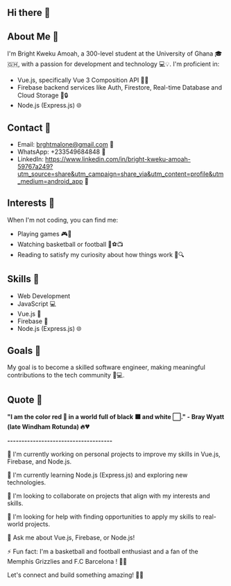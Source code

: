 ## Hi there 👋

<!--
**Bright-Kweku-Amoah/Bright-Kweku-Amoah** is a ✨ _special_ ✨ repository because its `README.md` (this file) appears on your GitHub profile.

Here are some ideas to get you started:

- 🔭 I’m currently working on ...
- 🌱 I’m currently learning ...
- 👯 I’m looking to collaborate on ...
- 🤔 I’m looking for help with ...
- 💬 Ask me about ...
- 📫 How to reach me: ...
- 😄 Pronouns: ...
- ⚡ Fun fact: ...
-->
## About Me 🤔

I'm Bright Kweku Amoah, a 300-level student at the University of Ghana 🎓🇬🇭, with a passion for development and technology 💻💡. I'm proficient in:

- Vue.js, specifically Vue 3 Composition API 🌟🎉
- Firebase backend services like Auth, Firestore, Real-time Database  and Cloud Storage 📂🔒
- Node.js (Express.js) 🌐

## Contact 📲

- Email: brghtmalone@gmail.com 📧
- WhatsApp: +233549684848 📱
- LinkedIn: https://www.linkedin.com/in/bright-kweku-amoah-59767a249?utm_source=share&utm_campaign=share_via&utm_content=profile&utm_medium=android_app 💼

## Interests 🤩

When I'm not coding, you can find me:

- Playing games 🎮👾
- Watching basketball or football 🏀⚽️📺
- Reading to satisfy my curiosity about how things work 📖🔍

## Skills 💪
- Web Development 
- JavaScript 💻
- Vue.js 🌟
- Firebase 📂
- Node.js (Express.js) 🌐

## Goals 🎯

My goal is to become a skilled software engineer, making meaningful contributions to the tech community 🌟💻.

## Quote 💫

**"I am the color red 🔴 in a world full of black ⬛️ and white ⬜️." - Bray Wyatt (late Windham Rotunda) 🔥💔**

**-------------------------------------**

🔭 I'm currently working on personal projects to improve my skills in Vue.js, Firebase, and Node.js.

🌱 I'm currently learning Node.js (Express.js) and exploring new technologies.

👯 I'm looking to collaborate on projects that align with my interests and skills.

🤔 I'm looking for help with finding opportunities to apply my skills to real-world projects.

💬 Ask me about Vue.js, Firebase, or Node.js!

⚡ Fun fact: I'm a basketball and football enthusiast and a fan of the Memphis Grizzlies and F.C Barcelona ! 🏀🔥

Let's connect and build something amazing! 🤝🚀
